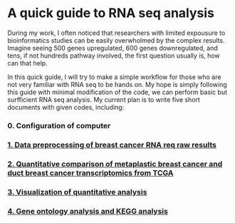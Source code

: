 # A quick guide to RNA seq analysis
During my work, I often noticed that researchers with limited expousure to bioinformatics studies can be easily overwholmed by the complex results. Imagine seeing 500 genes upregulated, 600 genes downregulated, and tens, if not hundreds pathway involved, the first question usually is, how can that help.

In this quick guide, I will try to make a simple workflow for those who are not very familiar with RNA seq to be hands on. My hope is simply following this guide with minimal modification of the code, we can perform basic but surfficient RNA seq analysis.
My current plan is to write five short documents with given codes, including:
### 0. Configuration of computer
### [1. Data preprocessing of breast cancer RNA req raw results](./1_Preprocess/preprocess.md)
### [2. Quantitative comparison of metaplastic breast cancer and duct breast cancer transcriptomics from TCGA](./2_TCGA_Breast_Cancer/TCGA_Breast_Cancer.md)
### [3. Visualization of quantitative analysis](./3_Visualization/Visualization.md)
### [4. Gene ontology analysis and KEGG analysis](./4_GO_KEGG_Reactome/4_GO_KEGG_Reactome.md)
